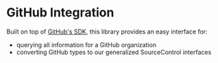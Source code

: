 # GitHub Integration

Built on top of [GitHub's SDK](https://github.com/octokit/octokit.js), this library provides an easy interface for:

- querying all information for a GitHub organization
- converting GitHub types to our generalized SourceControl interfaces
